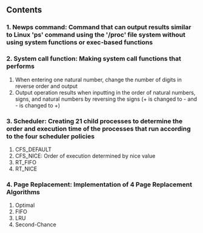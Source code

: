 ## Contents
### 1. Newps command: Command that can output results similar to Linux 'ps' command using the '/proc' file system without using system functions or exec-based functions

### 2. System call function: Making system call functions that performs
   1) When entering one natural number, change the number of digits in reverse order and output
   2) Output operation results when inputting in the order of natural numbers, signs, and natural numbers by reversing the signs (+ is changed to - and - is changed to +)
### 3. Scheduler: Creating 21 child processes to determine the order and execution time of the processes that run according to the four scheduler policies
   1) CFS_DEFAULT
   2) CFS_NICE: Order of execution determined by nice value
   3) RT_FIFO
   4) RT_NICE
### 4. Page Replacement: Implementation of 4 Page Replacement Algorithms
   1) Optimal
   2) FIFO
   3) LRU
   4) Second-Chance
